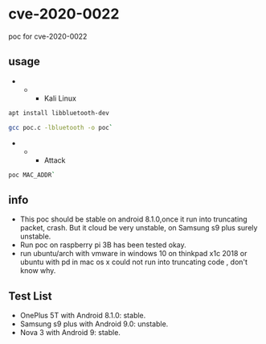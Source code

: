 # cve-2020-0022

poc for cve-2020-0022

## usage 
- - - Kali Linux

```bash
apt install libbluetooth-dev
```
```bash
gcc poc.c -lbluetooth -o poc`
```
- - - Attack
```bash
poc MAC_ADDR`
```

## info

- This poc should be stable on android 8.1.0,once it run into truncating packet, crash. But it cloud be very unstable, on Samsung s9 plus surely unstable.
- Run poc on raspberry pi 3B has been tested okay.
- run ubuntu/arch with vmware in windows 10 on thinkpad x1c 2018 or ubuntu with pd in mac os x could not run into truncating code , don't know why.

## Test List
- OnePlus 5T with Android 8.1.0: stable.
- Samsung s9 plus with Android 9.0: unstable.
- Nova 3 with Android 9: stable.

